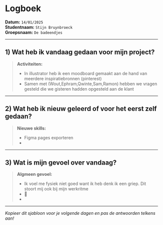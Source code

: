 # Logboek

**Datum:** `14/01/2025`  
**Studentnaam:** `Stijn Bruynbroeck`  
**Groepsnaam:** `De badeendjes`

---

## 1) Wat heb ik vandaag gedaan voor mijn project?

> **Activiteiten:**
>
> - In illustrator heb ik een moodboard gemaakt aan de hand van meerdere inspiratiebronnen (pinterest)
> - Samen met (Wout,Ephram,Qwinte,Sam,Ramon) hebben we vragen gesteld die we gisteren hadden opgesteld aan de klant

---

## 2) Wat heb ik nieuw geleerd of voor het eerst zelf gedaan?

> **Nieuwe skills:**
>
> - Figma pages exporteren
> -

---

## 3) Wat is mijn gevoel over vandaag?

> **Algmeen gevoel:**
>
> - Ik voel me fysiek niet goed want ik heb denk ik een griep. Dit stoort mij ook bij mijn werkritme
> - 🤒
> -

---

_Kopieer dit sjabloon voor je volgende dagen en pas de antwoorden telkens aan!_
